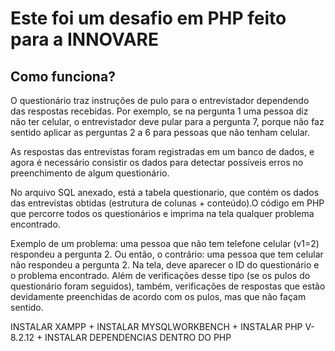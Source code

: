 # Este foi um desafio em PHP feito para a INNOVARE 

## Como funciona?

O questionário traz instruções de pulo para o entrevistador dependendo das respostas recebidas. Por exemplo, se na pergunta 1 uma pessoa diz não ter celular, o entrevistador deve pular para a pergunta 7, porque não faz sentido aplicar as perguntas 2 a 6 para pessoas que não tenham celular.

As respostas das entrevistas foram registradas em um banco de dados, e agora é necessário consistir os dados para detectar possíveis erros no preenchimento de algum questionário.

No arquivo SQL anexado, está a tabela questionario, que contém os dados das entrevistas obtidas (estrutura de colunas + conteúdo).O código em PHP que percorre todos os questionários e imprima na tela qualquer problema encontrado.

Exemplo de um problema: uma pessoa que não tem telefone celular (v1=2) respondeu a pergunta 2. Ou então, o contrário: uma pessoa que tem celular não respondeu a pergunta 2. Na tela, deve aparecer o ID do questionário e o problema encontrado. Além de verificações desse tipo (se os pulos do questionário foram seguidos), também, verificações de respostas que estão devidamente preenchidas de acordo com os pulos, mas que não façam sentido.

INSTALAR XAMPP + INSTALAR MYSQLWORKBENCH + INSTALAR PHP V-8.2.12 + INSTALAR DEPENDENCIAS DENTRO DO PHP
